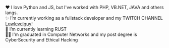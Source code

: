 ❤️ I love Python and JS, but I've worked with PHP, VB.NET, JAVA and others langs.  <br /> 
✨ I’m currently working as a fullstack developer and my TWITCH CHANNEL [Lowlevelguy](http://twitch.tv/lolwvelguy)!  <br /> 
💬 I’m currently learning RUST  <br /> 
🧑‍🎓 I'm graduated in Computer Networks and my post degree is CyberSecurity and Ethical Hacking  <br /> 
